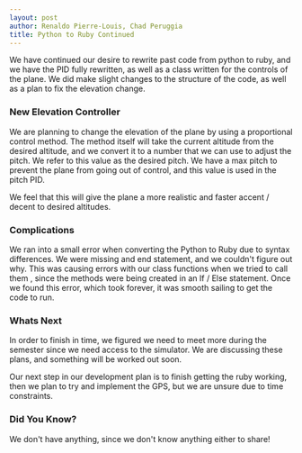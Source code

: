 ```yaml
---
layout: post
author: Renaldo Pierre-Louis, Chad Peruggia
title: Python to Ruby Continued
---
```


We have continued our desire to rewrite past code from python to ruby, and we have the PID fully rewritten, as well as a class written for the controls of the plane.  We did make slight changes to the structure of the code, as well as a plan to fix the elevation change.

### New Elevation Controller
We are planning to change the elevation of the plane by using a proportional control method.  The method itself will take the current altitude from the desired altitude, and we convert it to a number that we can use to adjust the pitch.  We refer to this value as the desired pitch.  We have a max pitch to prevent the plane from going out of control, and this value is used in the pitch PID.  

We feel that this will give the plane a more realistic and faster accent / decent to desired altitudes.

### Complications
We ran into a small error when converting the Python to Ruby due to syntax differences.  We were missing and end statement, and we couldn't figure out why.  This was causing errors with our class functions when we tried to call them , since the methods were being created in an If / Else statement.  Once we found this error, which took forever, it was smooth sailing to get the code to run.

### Whats Next
In order to finish in time, we figured we need to meet more during the semester since we need access to the simulator.  We are discussing these plans, and something will be worked out soon. 

Our next step in our development plan is to finish getting the ruby working, then we plan to try and implement the GPS, but we are unsure due to time constraints.

### Did You Know?
We don't have anything, since we don't know anything either to share!

